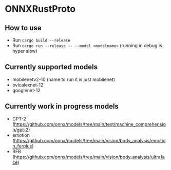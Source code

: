 # ONNXRustProto

## How to use
- Run `cargo build --release`
- Run `cargo run --release -- --model <modelname>` (running in debug is hyper slow)

## Currently supported models
- mobilenetv2-10 (name to run it is just mobilenet)
- bvlcalexnet-12
- googlenet-12

## Currently work in progress models
- GPT-2 (https://github.com/onnx/models/tree/main/text/machine_comprehension/gpt-2)
- emotion (https://github.com/onnx/models/tree/main/vision/body_analysis/emotion_ferplus)
- RFB (https://github.com/onnx/models/tree/main/vision/body_analysis/ultraface)